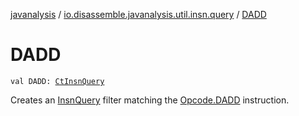 [javanalysis](../index.md) / [io.disassemble.javanalysis.util.insn.query](index.md) / [DADD](./-d-a-d-d.md)

# DADD

`val DADD: `[`CtInsnQuery`](-ct-insn-query/index.md)

Creates an [InsnQuery](-insn-query/index.md) filter matching the [Opcode.DADD](#) instruction.

